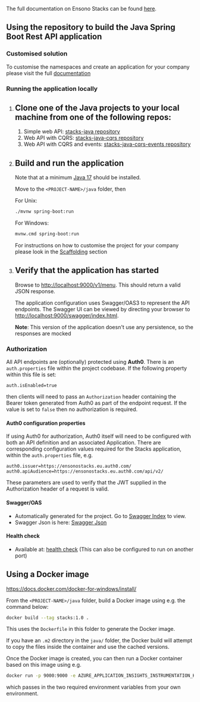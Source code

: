 The full documentation on Ensono Stacks can be found [here](https://stacks.ensono.com/).

## Using the repository to build the Java Spring Boot Rest API application

### Customised solution

To customise the namespaces and create an application for your company please visit the full [documentation](https://stacks.ensono.com/docs)

### Running the application locally

1. Clone one of the Java projects to your local machine from one of the following repos:
   ---
    1. Simple web API: [stacks-java repository](https://github.com/Ensono/stacks-java)
    2. Web API with CQRS: [stacks-java-cqrs repository](https://github.com/Ensono/stacks-java-cqrs)
    3. Web API with CQRS and events: [stacks-java-cqrs-events repository](https://github.com/Ensono/stacks-java-cqrs-events)

2. Build and run the application
   ---

   Note that at a minimum [Java 17](https://adoptopenjdk.net/) should be installed.

   Move to the `<PROJECT-NAME>/java` folder, then

   For Unix:

    ```bash
    ./mvnw spring-boot:run
    ```

   For Windows:

    ```bash
    mvnw.cmd spring-boot:run
    ```

   For instructions on how to customise the project for your company please look in the [Scaffolding](docs/workloads/azure/backend/java/scaffolding_java.md) section
3. Verify that the application has started
   ---
   Browse to [http://localhost:9000/v1/menu](http://localhost:9000/v1/menu). This should return a valid JSON response.

   The application configuration uses Swagger/OAS3 to represent the API endpoints. The Swagger UI can be viewed by directing your
   browser to [http://localhost:9000/swagger/index.html](http://localhost:9000/swagger/index.html).
   
   **Note**: This version of the application doesn't use any persistence, so the responses are mocked 

### Authorization

All API endpoints are (optionally) protected using **Auth0**. There is an `auth.properties` file within the project codebase.
If the following property within this file is set:

```text
auth.isEnabled=true
```

then clients will need to pass an `Authorization` header containing the Bearer token generated from Auth0 as part of the endpoint request. If the value
is set to `false` then no authorization is required.

#### Auth0 configuration properties

If using Auth0 for authorization, Auth0 itself will need to be configured with both an API definition and an associated Application.
There are corresponding configuration values required for the Stacks application, within the `auth.properties` file, e.g.

```text
auth0.issuer=https://ensonostacks.eu.auth0.com/
auth0.apiAudience=https://ensonostacks.eu.auth0.com/api/v2/
```

These parameters are used to verify that the JWT supplied in the Authorization header of a request is valid.

#### Swagger/OAS

- Automatically generated for the project. Go to [Swagger Index](http://localhost:9000/swagger/index.html) to view.
- Swagger Json is here: [Swagger Json](http://localhost:9000/swagger/oas.json)

#### Health check

- Available at: [health check](http://localhost:9000/health)
  (This can also be configured to run on another port)

## Using a Docker image

<https://docs.docker.com/docker-for-windows/install/>

From the `<PROJECT-NAME>/java` folder, build a Docker image using e.g. the command below:

   ```bash
   docker build --tag stacks:1.0 .
   ```

This uses the `Dockerfile` in this folder to generate the Docker image.

If you have an `.m2` directory in the `java/` folder, the Docker build will attempt to copy the files inside the container and use the cached versions.

Once the Docker image is created, you can then run a Docker container based on this image using e.g.

   ```bash
   docker run -p 9000:9000 -e AZURE_APPLICATION_INSIGHTS_INSTRUMENTATION_KEY -e AZURE_COSMOSDB_KEY stacks:1.0
   ```

which passes in the two required environment variables from your own environment.